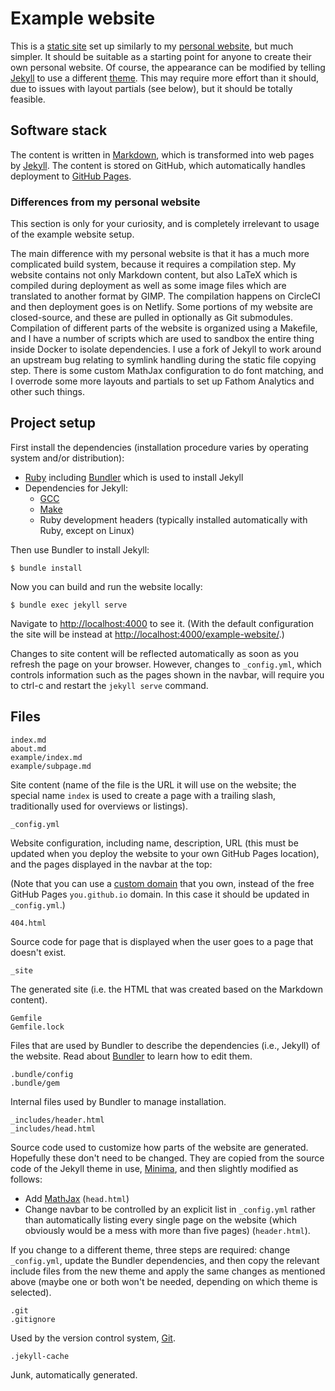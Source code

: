 # Example website

This is a [static
site](https://www.netguru.com/blog/what-are-static-site-generators)
set up similarly to my [personal
website](https://intuitiveexplanations.com/), but much simpler. It
should be suitable as a starting point for anyone to create their own
personal website. Of course, the appearance can be modified by telling
[Jekyll](https://jekyllrb.com/) to use a different
[theme](https://jekyllthemes.io/). This may require more effort than
it should, due to issues with layout partials (see below), but it
should be totally feasible.

## Software stack

The content is written in
[Markdown](https://www.markdownguide.org/getting-started/), which is
transformed into web pages by [Jekyll](https://jekyllrb.com/). The
content is stored on GitHub, which automatically handles deployment to
[GitHub Pages](https://pages.github.com/).

### Differences from my personal website

This section is only for your curiosity, and is completely irrelevant
to usage of the example website setup.

The main difference with my personal website is that it has a much
more complicated build system, because it requires a compilation step.
My website contains not only Markdown content, but also LaTeX which is
compiled during deployment as well as some image files which are
translated to another format by GIMP. The compilation happens on
CircleCI and then deployment goes is on Netlify. Some portions of my
website are closed-source, and these are pulled in optionally as Git
submodules. Compilation of different parts of the website is organized
using a Makefile, and I have a number of scripts which are used to
sandbox the entire thing inside Docker to isolate dependencies. I use
a fork of Jekyll to work around an upstream bug relating to symlink
handling during the static file copying step. There is some custom
MathJax configuration to do font matching, and I overrode some more
layouts and partials to set up Fathom Analytics and other such things.

## Project setup

First install the dependencies (installation procedure varies by
operating system and/or distribution):

* [Ruby](https://www.ruby-lang.org/en/) including
  [Bundler](https://bundler.io/) which is used to install Jekyll
* Dependencies for Jekyll:
    * [GCC](https://gcc.gnu.org/)
    * [Make](https://www.gnu.org/software/make/)
    * Ruby development headers (typically installed automatically with
      Ruby, except on Linux)

Then use Bundler to install Jekyll:

    $ bundle install

Now you can build and run the website locally:

    $ bundle exec jekyll serve

Navigate to <http://localhost:4000> to see it. (With the default
configuration the site will be instead at
<http://localhost:4000/example-website/>.)

Changes to site content will be reflected automatically as soon as you
refresh the page on your browser. However, changes to `_config.yml`,
which controls information such as the pages shown in the navbar, will
require you to ctrl-c and restart the `jekyll serve` command.

## Files

    index.md
    about.md
    example/index.md
    example/subpage.md

Site content (name of the file is the URL it will use on the website;
the special name `index` is used to create a page with a trailing
slash, traditionally used for overviews or listings).

    _config.yml

Website configuration, including name, description, URL (this must be
updated when you deploy the website to your own GitHub Pages
location), and the pages displayed in the navbar at the top:

(Note that you can use a [custom
domain](https://docs.github.com/en/github/working-with-github-pages/configuring-a-custom-domain-for-your-github-pages-site)
that you own, instead of the free GitHub Pages `you.github.io` domain.
In this case it should be updated in `_config.yml`.)

    404.html

Source code for page that is displayed when the user goes to a page
that doesn't exist.

    _site

The generated site (i.e. the HTML that was created based on the
Markdown content).

    Gemfile
    Gemfile.lock

Files that are used by Bundler to describe the dependencies (i.e.,
Jekyll) of the website. Read about [Bundler](https://bundler.io/) to
learn how to edit them.

    .bundle/config
    .bundle/gem

Internal files used by Bundler to manage installation.

    _includes/header.html
    _includes/head.html

Source code used to customize how parts of the website are generated.
Hopefully these don't need to be changed. They are copied from the
source code of the Jekyll theme in use,
[Minima](https://github.com/jekyll/minima), and then slightly modified
as follows:

* Add [MathJax](https://www.mathjax.org/) (`head.html`)
* Change navbar to be controlled by an explicit list in `_config.yml`
  rather than automatically listing every single page on the website
  (which obviously would be a mess with more than five pages)
  (`header.html`).

If you change to a different theme, three steps are required: change
`_config.yml`, update the Bundler dependencies, and then copy the
relevant include files from the new theme and apply the same changes
as mentioned above (maybe one or both won't be needed, depending on
which theme is selected).

    .git
    .gitignore

Used by the version control system, [Git](https://git-scm.com/).

    .jekyll-cache

Junk, automatically generated.
